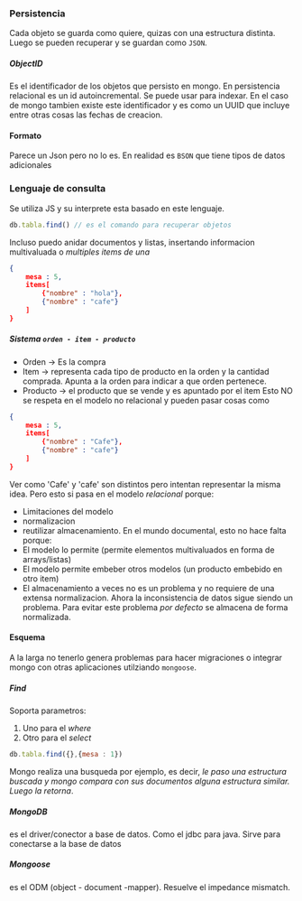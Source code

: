### Persistencia
Cada objeto se guarda como quiere, quizas con una estructura distinta. Luego se pueden recuperar y se guardan como `JSON`. 
##### ObjectID
Es el identificador de los objetos que persisto en mongo. En persistencia relacional es un id autoincremental. Se puede usar para indexar. En el caso de mongo tambien existe este identificador y es como un UUID que incluye entre otras cosas las fechas de creacion.

#### Formato
Parece un Json pero no lo es. En realidad es `BSON` que tiene tipos de datos adicionales 
### Lenguaje de consulta
Se utiliza JS y su interprete esta basado en este lenguaje.
```js
db.tabla.find() // es el comando para recuperar objetos
```
Incluso puedo anidar documentos y listas, insertando informacion multivaluada o *multiples items de una*
```json
{
	mesa : 5,
	items[
		{"nombre" : "hola"},
		{"nombre" : "cafe"}
	]
}
```

##### Sistema `orden - item - producto`
- Orden -> Es la compra
- Item -> representa cada tipo de producto en la orden y la cantidad comprada. Apunta a la orden para indicar a que orden pertenece.
- Producto -> el producto que se vende y es apuntado por el item
Esto NO se respeta en el modelo no relacional y pueden pasar cosas como 
```json
{
	mesa : 5,
	items[
		{"nombre" : "Cafe"},
		{"nombre" : "cafe"}
	]
}
```
Ver como 'Cafe' y 'cafe' son distintos pero intentan representar la misma idea. Pero esto si pasa en el modelo *relacional* porque:
- Limitaciones del modelo
- normalizacion
- reutilizar almacenamiento.
En el mundo documental, esto no hace falta porque:
- El modelo lo permite (permite elementos multivaluados en forma de arrays/listas)
- El modelo permite embeber otros modelos (un producto embebido en otro item)
- El almacenamiento a veces no es un problema y no requiere de una extensa normalizacion.
Ahora la inconsistencia de datos sigue siendo un problema. Para evitar este problema *por defecto*
se almacena de forma normalizada.
#### Esquema
A la larga no tenerlo genera problemas para hacer migraciones o integrar mongo con otras aplicaciones utilziando `mongoose`.

##### Find
Soporta parametros:
1. Uno para el *where*
2. Otro para el *select*
```js
db.tabla.find({},{mesa : 1})
```

Mongo realiza una busqueda por ejemplo, es decir, *le paso una estructura buscada y mongo compara con sus documentos alguna estructura similar. Luego la retorna*.

##### MongoDB
es el driver/conector a base de datos. Como el jdbc para java. Sirve para conectarse a la base de datos
##### Mongoose
es el ODM (object - document -mapper). Resuelve el impedance mismatch.